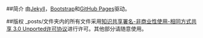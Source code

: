 ##简介
由[Jekyll](https://github.com/mojombo/jekyll)，[Bootstrap](http://twitter.github.com/bootstrap/)和[GitHub Pages](http://pages.github.com/)驱动。

##版权
_posts/文件夹内的所有文件采用[知识共享署名-非商业性使用-相同方式共享 3.0 Unported许可协议](http://creativecommons.org/licenses/by-nc-sa/3.0/deed.zh)进行许可。其他部分请随意使用。